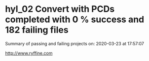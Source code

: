 # hyl_02 Convert with PCDs completed with 0 % success and 182 failing files

Summary of passing and failing projects on: 2020-03-23 at 17:57:07

http://www.ryffine.com
